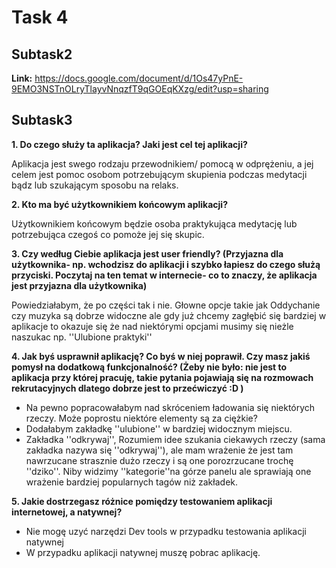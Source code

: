 # Task 4
## Subtask2
**Link:**
https://docs.google.com/document/d/1Os47yPnE-9EMO3NSTnOLryTlayvNnqzfT9qGOEqKXzg/edit?usp=sharing
## Subtask3
**1. Do czego służy ta aplikacja? Jaki jest cel tej aplikacji?**

Aplikacja jest swego rodzaju przewodnikiem/ pomocą w odprężeniu, a jej celem jest pomoc osobom potrzebującym skupienia podczas medytacji bądz lub szukającym sposobu na relaks. 

**2. Kto ma być użytkownikiem końcowym aplikacji?**

Użytkownikiem końcowym będzie osoba praktykująca medytację lub potrzebująca czegoś co pomoże jej się skupic.

**3. Czy według Ciebie aplikacja jest user friendly? (Przyjazna dla użytkownika- np. wchodzisz do aplikacji i szybko łapiesz do czego służą przyciski. Poczytaj na ten temat w internecie- co to znaczy, że aplikacja jest przyjazna dla użytkownika)**

Powiedziałabym, że po części tak i nie. Głowne opcje takie jak Oddychanie czy muzyka są dobrze widoczne ale gdy już chcemy zagłębić się bardziej w aplikacje to okazuje się że nad niektórymi opcjami musimy się nieżle naszukac np. ''Ulubione praktyki''

**4. Jak byś usprawnił aplikację? Co byś w niej poprawił. Czy masz jakiś pomysł na dodatkową funkcjonalność? (Żeby nie było: nie jest to aplikacja przy której pracuję, takie pytania pojawiają się na rozmowach rekrutacyjnych dlatego dobrze jest to przećwiczyć :D )**

- Na pewno popracowałabym nad skróceniem ładowania się niektórych rzeczy. Może poprostu niektóre elementy są za ciężkie? 
- Dodałabym zakładkę ''ulubione'' w bardziej widocznym miejscu.
- Zakładka ''odkrywaj'', Rozumiem idee szukania ciekawych rzeczy (sama zakładka nazywa się ''odkrywaj''), ale mam wrażenie że jest tam nawrzucane strasznie dużo rzeczy i są one porozrzucane trochę ''dziko''. Niby widzimy ''kategorie''na górze panelu ale sprawiają one wrażenie bardziej popularnych tagów niż zakładek.


**5. Jakie dostrzegasz różnice pomiędzy testowaniem aplikacji internetowej, a natywnej?**

- Nie mogę uzyć narzędzi Dev tools w przypadku testowania aplikacji natywnej
- W przypadku aplikacji natywnej muszę pobrac aplikację.




